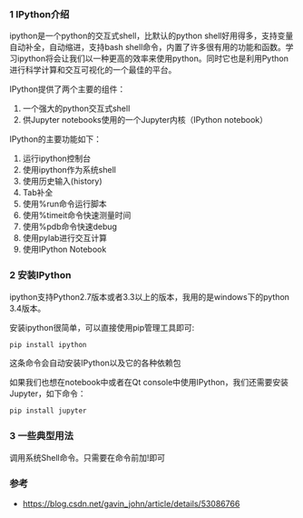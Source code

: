 ### 1 IPython介绍
ipython是一个python的交互式shell，比默认的python shell好用得多，支持变量自动补全，自动缩进，支持bash shell命令，内置了许多很有用的功能和函数。学习ipython将会让我们以一种更高的效率来使用python。同时它也是利用Python进行科学计算和交互可视化的一个最佳的平台。

IPython提供了两个主要的组件：

1. 一个强大的python交互式shell 
2. 供Jupyter notebooks使用的一个Jupyter内核（IPython notebook）

IPython的主要功能如下：

1. 运行ipython控制台 
2. 使用ipython作为系统shell 
3. 使用历史输入(history) 
4. Tab补全 
5. 使用%run命令运行脚本 
6. 使用%timeit命令快速测量时间 
7. 使用%pdb命令快速debug 
8. 使用pylab进行交互计算 
9. 使用IPython Notebook



### 2 安装IPython
ipython支持Python2.7版本或者3.3以上的版本，我用的是windows下的python 3.4版本。

安装ipython很简单，可以直接使用pip管理工具即可:

```bash
pip install ipython
```

这条命令会自动安装IPython以及它的各种依赖包

如果我们也想在notebook中或者在Qt console中使用IPython，我们还需要安装Jupyter，如下命令：

```bash
pip install jupyter
```



### 3 一些典型用法

调用系统Shell命令。只需要在命令前加!即可



### 参考

- https://blog.csdn.net/gavin_john/article/details/53086766